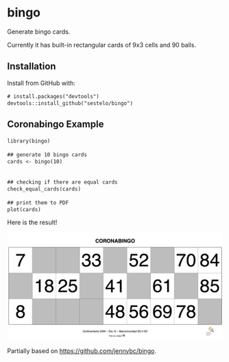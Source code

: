 # bingo
Generate bingo cards.

Currently it has built-in rectangular cards of 9x3 cells and 90 balls.


## Installation

Install from GitHub with:

```{r eval = FALSE}
# install.packages("devtools")
devtools::install_github("sestelo/bingo")
```

## Coronabingo Example

```{r}
library(bingo)

## generate 10 bingo cards
cards <- bingo(10)


## checking if there are equal cards
check_equal_cards(cards)

## print them to PDF
plot(cards)
```

Here is the result!

![](/img/bingo-02.png)



Partially based on https://github.com/jennybc/bingo.

